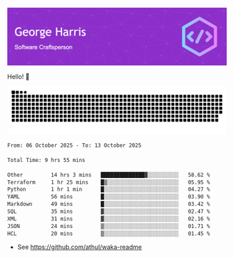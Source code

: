 ![img](./assets/github-header.png)

Hello! :wave:

<div align="center">
  <img  src="https://raw.githubusercontent.com/1999AZZAR/1999AZZAR/readme/resources/grid-snake.svg" alt="snake" />
</div>

<!--START_SECTION:waka-->

```txt
From: 06 October 2025 - To: 13 October 2025

Total Time: 9 hrs 55 mins

Other         14 hrs 3 mins   ██████████████▓░░░░░░░░░░   58.62 %
Terraform     1 hr 25 mins    █▒░░░░░░░░░░░░░░░░░░░░░░░   05.95 %
Python        1 hr 1 min      █░░░░░░░░░░░░░░░░░░░░░░░░   04.27 %
YAML          56 mins         █░░░░░░░░░░░░░░░░░░░░░░░░   03.90 %
Markdown      49 mins         █░░░░░░░░░░░░░░░░░░░░░░░░   03.42 %
SQL           35 mins         ▓░░░░░░░░░░░░░░░░░░░░░░░░   02.47 %
XML           31 mins         ▓░░░░░░░░░░░░░░░░░░░░░░░░   02.16 %
JSON          24 mins         ▒░░░░░░░░░░░░░░░░░░░░░░░░   01.71 %
HCL           20 mins         ▒░░░░░░░░░░░░░░░░░░░░░░░░   01.45 %
```

<!--END_SECTION:waka-->

- See <https://github.com/athul/waka-readme>
